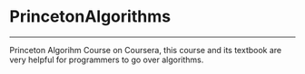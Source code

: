 # PrincetonAlgorithms
---

Princeton Algorihm Course on Coursera, this course and its textbook are very helpful for programmers to go over algorithms.
